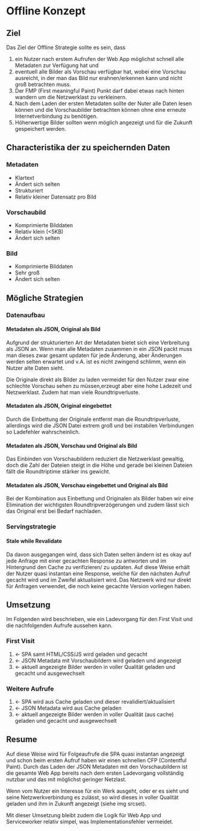 # Offline Konzept

## Ziel

Das Ziel der Offline Strategie sollte es sein, dass 
1. ein Nutzer nach erstem Aufrufen der Web App möglichst schnell alle Metadaten zur Verfügung hat und 
2. eventuell alle Bilder als Vorschau verfügbar hat, wobei eine Vorschau ausreicht, in der man das Bild nur erahnen/erkennen kann und nicht groß betrachten muss. 
3. Der FMP (First meaningful Paint) Punkt darf dabei etwas nach hinten wandern um die Netzwerklast zu verkleinern. 
4. Nach dem Laden der ersten Metadaten sollte der Nuter alle Daten lesen können und die Vorschaubilder betrachten können ohne eine erneute Internetverbindung zu benötigen. 
5. Höherwertige Bilder sollten wenn möglich angezeigt und für die Zukunft gespeichert werden.

## Characteristika der zu speichernden Daten

### Metadaten

- Klartext
- Ändert sich selten
- Strukturiert
- Relativ kleiner Datensatz pro Bild

### Vorschaubild

- Komprimierte Bilddaten
- Relativ klein (<5KB)
- Ändert sich selten

### Bild

- Komprimierte Bilddaten
- Sehr groß
- Ändert sich selten

## Mögliche Strategien

### Datenaufbau

#### Metadaten als JSON, Original als Bild

Aufgrund der strukturierten Art der Metadaten bietet sich eine Verbreitung als JSON an. Wenn man alle Metadaten zusammen in ein JSON packt muss man dieses zwar gesamt updaten für jede Änderung, aber Änderungen werden selten erwartet und v.A. ist es nicht zwingend schlimm, wenn ein Nutzer alte Daten sieht.

Die Originale direkt als Bilder zu laden vermeidet für den Nutzer zwar eine schlechte Vorschau sehen zu müssen,erzeugt aber eine hohe Ladezeit und Netzwerklast. Zudem hat man viele Roundtripverluste.

#### Metadaten als JSON, Original eingebettet

Durch die Einbettung der Originale entfernt man die Roundtripverluste, allerdings wird die JSON Datei extrem groß und bei instabilen Verbindungen so Ladefehler wahrscheinlich.

#### Metadaten als JSON, Vorschau und Original als Bild

Das Einbinden von Vorschaubildern reduziert die Netzwerklast gewaltig, doch die Zahl der Dateien steigt in die Höhe und gerade bei kleinen Dateien fällt die Roundtriptime stärker ins gewicht.

#### Metadaten als JSON, Vorschau eingebettet und Original als Bild

Bei der Kombination aus Einbettung und Originalen als Bilder haben wir eine Elimination der wichtigsten Roundtripverzögerungen und zudem lässt sich das Original erst bei Bedarf nachladen.

### Servingstrategie

#### Stale while Revalidate

Da davon ausgegangen wird, dass sich Daten selten ändern ist es okay auf jede Anfrage mit einer gecachten Response zu antworten und im Hintergrund den Cache zu verifizieren/ zu updaten. Auf diese Weise erhält der Nutzer quasi instantan eine Response, welche für den nächsten Aufruf gecacht wird und im Zweifel aktualisiert wird. Das Netzwerk wird nur direkt für Anfragen verwendet, die noch keine gecachte Version vorliegen haben.

## Umsetzung

Im Folgenden wird beschrieben, wie ein Ladevorgang für den First Visit und die nachfolgenden Aufrufe aussehen kann.

### First Visit

1. <- SPA samt HTML/CSS/JS wird geladen und gecacht
2. <- JSON Metadata mit Vorschaubildern wird geladen und angezeigt
3. <- aktuell angezeigte Bilder werden in voller Qualität geladen und gecacht und ausgewechselt

### Weitere Aufrufe

1. <- SPA wird aus Cache geladen und dieser revalidiert/aktualisiert
2. <- JSON Metadata wird aus Cache geladen
3. <- aktuell angezeigte Bilder werden in voller Qualität (aus cache) geladen und gecacht und ausgewechselt

## Resume

Auf diese Weise wird für Folgeaufrufe die SPA quasi instantan angezeigt und schon beim ersten Aufruf haben wir einen schnellen CFP (Contentful Paint). Durch das Laden der JSON Metadaten mit den Vorschaubildern ist die gesamte Web App bereits nach dem ersten Ladevorgang vollständig nutzbar und das mit möglichst geringer Netzlast.

Wenn vom Nutzer ein Interesse für ein Werk ausgeht, oder er es sieht und seine Netzwerkverbindung es zulässt, so wird dieses in voller Qualität geladen und ihm in Zukunft angezeigt (siehe img srcset).

Mit dieser Umsetzung bleibt zudem die Logik für Web App und Serviceworker relativ simpel, was Implementationsfehler vermeidet.